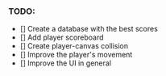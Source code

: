### TODO:
- [] Create a database with the best scores
- [] Add player scoreboard
- [] Create player-canvas collision
- [] Improve the player's movement
- [] Improve the UI in general